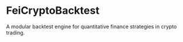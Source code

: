 # FeiCryptoBacktest
A modular backtest engine for quantitative finance strategies in crypto trading.

